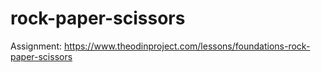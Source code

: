 # rock-paper-scissors
Assignment: https://www.theodinproject.com/lessons/foundations-rock-paper-scissors